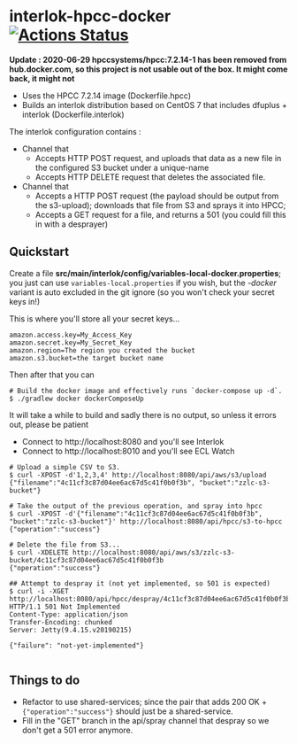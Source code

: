 # interlok-hpcc-docker [![Actions Status](https://github.com/adaptris-labs/interlok-hpcc-docker/workflows/check/badge.svg)](https://github.com/adaptris-labs/interlok-hpcc-docker/actions)

__Update : 2020-06-29 hpccsystems/hpcc:7.2.14-1 has been removed from hub.docker.com, so this project is not usable out of the box. It might come back, it might not__

* Uses the HPCC 7.2.14 image (Dockerfile.hpcc)
* Builds an interlok distribution based on CentOS 7 that includes dfuplus + interlok (Dockerfile.interlok)

The interlok configuration contains :

* Channel that
   * Accepts HTTP POST request, and uploads that data as a new file in the configured S3 bucket under a unique-name
   * Accepts HTTP DELETE request that deletes the associated file.
* Channel that
   * Accepts a HTTP POST request (the payload should be output from the s3-upload); downloads that file from S3 and sprays it into HPCC;
   * Accepts a GET request for a file, and returns a 501 (you could fill this in with a desprayer)

## Quickstart

Create a file __src/main/interlok/config/variables-local-docker.properties__; you just can use `variables-local.properties` if you wish, but the *-docker* variant is auto excluded in the git ignore (so you won't check your secret keys in!)

This is where you'll store all your secret keys...

```
amazon.access.key=My_Access_Key
amazon.secret.key=My_Secret_Key
amazon.region=The region you created the bucket
amazon.s3.bucket=the target bucket name
```

Then after that you can

```
# Build the docker image and effectively runs `docker-compose up -d`.
$ ./gradlew docker dockerComposeUp
```

It will take a while to build and sadly there is no output, so unless it errors out, please be patient

* Connect to http://localhost:8080 and you'll see Interlok
* Connect to http://localhost:8010 and you'll see ECL Watch

```
# Upload a simple CSV to S3.
$ curl -XPOST -d'1,2,3,4' http://localhost:8080/api/aws/s3/upload
{"filename":"4c11cf3c87d04ee6ac67d5c41f0b0f3b", "bucket":"zzlc-s3-bucket"}

# Take the output of the previous operation, and spray into hpcc
$ curl -XPOST -d'{"filename":"4c11cf3c87d04ee6ac67d5c41f0b0f3b", "bucket":"zzlc-s3-bucket"}' http://localhost:8080/api/hpcc/s3-to-hpcc
{"operation":"success"}

# Delete the file from S3...
$ curl -XDELETE http://localhost:8080/api/aws/s3/zzlc-s3-bucket/4c11cf3c87d04ee6ac67d5c41f0b0f3b
{"operation":"success"}

## Attempt to despray it (not yet implemented, so 501 is expected)
$ curl -i -XGET http://localhost:8080/api/hpcc/despray/4c11cf3c87d04ee6ac67d5c41f0b0f3b
HTTP/1.1 501 Not Implemented
Content-Type: application/json
Transfer-Encoding: chunked
Server: Jetty(9.4.15.v20190215)

{"failure": "not-yet-implemented"}


```


## Things to do

* Refactor to use shared-services; since the pair that adds 200 OK + `{"operation":"success"}` should just be a shared-service.
* Fill in the "GET" branch in the api/spray channel that despray so we don't get a 501 error anymore.
